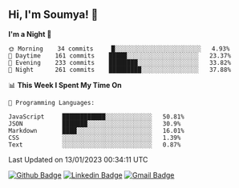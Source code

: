 ## Hi, I'm Soumya! 👋

<!--START_SECTION:waka-->
**I'm a Night 🦉** 

```text
🌞 Morning    34 commits     █░░░░░░░░░░░░░░░░░░░░░░░░   4.93% 
🌆 Daytime    161 commits    █████░░░░░░░░░░░░░░░░░░░░   23.37% 
🌃 Evening    233 commits    ████████░░░░░░░░░░░░░░░░░   33.82% 
🌙 Night      261 commits    █████████░░░░░░░░░░░░░░░░   37.88%

```


📊 **This Week I Spent My Time On** 

```text
💬 Programming Languages: 

JavaScript     ████████████░░░░░░░░░░░░░   50.81% 
JSON           ███████░░░░░░░░░░░░░░░░░░   30.9% 
Markdown       ████░░░░░░░░░░░░░░░░░░░░░   16.01% 
CSS            ░░░░░░░░░░░░░░░░░░░░░░░░░   1.39% 
Text           ░░░░░░░░░░░░░░░░░░░░░░░░░   0.87%
```


 Last Updated on 13/01/2023 00:34:11 UTC
<!--END_SECTION:waka-->

[![Github Badge](https://img.shields.io/badge/-rubyruins-grey?style=for-the-badge&logo=github&logoColor=white&link=https://github.com/rubyruins/)](https://www.github.com/rubyruins/) 
[![Linkedin Badge](https://img.shields.io/badge/-Soumya%20Parekh-0072b1?style=for-the-badge&logo=Linkedin&logoColor=white&link=https://www.linkedin.com/in/Soumya-Parekh/)](https://www.linkedin.com/in/Soumya-Parekh/) 
[![Gmail Badge](https://img.shields.io/badge/-soumyaparekh.me@gmail.com-c14438?style=for-the-badge&logo=Gmail&logoColor=white&link=mailto:soumyaparekh.me@gmail.com)](mailto:soumyaparekh.me@gmail.com) 
